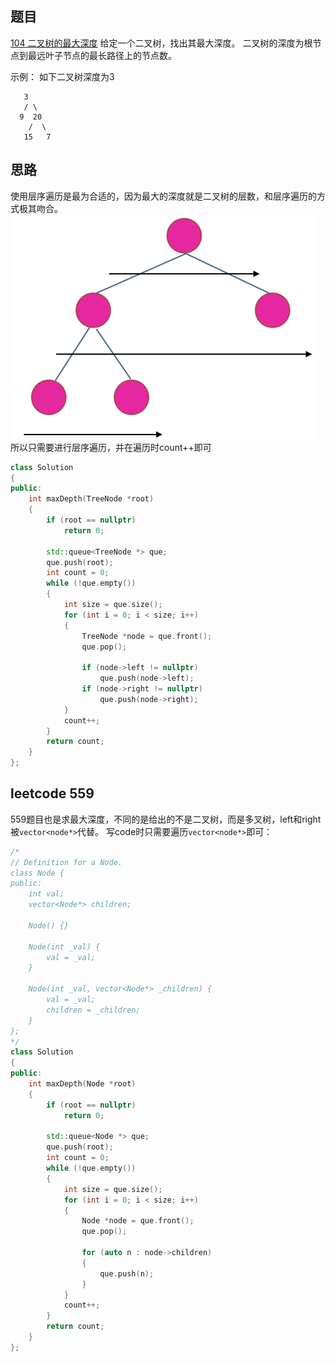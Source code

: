 ## 题目
[104 二叉树的最大深度](https://leetcode-cn.com/problems/maximum-depth-of-binary-tree/submissions/)
给定一个二叉树，找出其最大深度。
二叉树的深度为根节点到最远叶子节点的最长路径上的节点数。

示例：
如下二叉树深度为3
```
   3
   / \
  9  20
    /  \
   15   7
```
## 思路
使用层序遍历是最为合适的，因为最大的深度就是二叉树的层数，和层序遍历的方式极其吻合。
![image.png](leetcode104.assets/1645717839212-1a90e00c-b724-4195-82bb-1905975075e7.png)
所以只需要进行层序遍历，并在遍历时count++即可
```cpp
class Solution
{
public:
    int maxDepth(TreeNode *root)
    {
        if (root == nullptr)
            return 0;

        std::queue<TreeNode *> que;
        que.push(root);
        int count = 0;
        while (!que.empty())
        {
            int size = que.size();
            for (int i = 0; i < size; i++)
            {
                TreeNode *node = que.front();
                que.pop();

                if (node->left != nullptr)
                    que.push(node->left);
                if (node->right != nullptr)
                    que.push(node->right);
            }
            count++;
        }
        return count;
    }
};
```
## leetcode 559
559题目也是求最大深度，不同的是给出的不是二叉树，而是多叉树，left和right被`vector<node*>`代替。
写code时只需要遍历`vector<node*>`即可：
```cpp
/*
// Definition for a Node.
class Node {
public:
    int val;
    vector<Node*> children;

    Node() {}

    Node(int _val) {
        val = _val;
    }

    Node(int _val, vector<Node*> _children) {
        val = _val;
        children = _children;
    }
};
*/
class Solution
{
public:
    int maxDepth(Node *root)
    {
        if (root == nullptr)
            return 0;

        std::queue<Node *> que;
        que.push(root);
        int count = 0;
        while (!que.empty())
        {
            int size = que.size();
            for (int i = 0; i < size; i++)
            {
                Node *node = que.front();
                que.pop();

                for (auto n : node->children)
                {
                    que.push(n);
                }
            }
            count++;
        }
        return count;
    }
};
```
